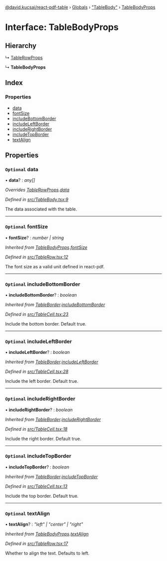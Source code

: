 [@david.kucsai/react-pdf-table](../README.md) › [Globals](../globals.md) › ["TableBody"](../modules/_tablebody_.md) › [TableBodyProps](_tablebody_.tablebodyprops.md)

# Interface: TableBodyProps

## Hierarchy

  ↳ [TableRowProps](_tablerow_.tablerowprops.md)

  ↳ **TableBodyProps**

## Index

### Properties

* [data](_tablebody_.tablebodyprops.md#optional-data)
* [fontSize](_tablebody_.tablebodyprops.md#optional-fontsize)
* [includeBottomBorder](_tablebody_.tablebodyprops.md#optional-includebottomborder)
* [includeLeftBorder](_tablebody_.tablebodyprops.md#optional-includeleftborder)
* [includeRightBorder](_tablebody_.tablebodyprops.md#optional-includerightborder)
* [includeTopBorder](_tablebody_.tablebodyprops.md#optional-includetopborder)
* [textAlign](_tablebody_.tablebodyprops.md#optional-textalign)

## Properties

### `Optional` data

• **data**? : *any[]*

*Overrides [TableRowProps](_tablerow_.tablerowprops.md).[data](_tablerow_.tablerowprops.md#optional-data)*

*Defined in [src/TableBody.tsx:9](https://github.com/dmk99/react-pdf-table/blob/875b9cf/src/TableBody.tsx#L9)*

The data associated with the table.

___

### `Optional` fontSize

• **fontSize**? : *number | string*

*Inherited from [TableBodyProps](_tablebody_.tablebodyprops.md).[fontSize](_tablebody_.tablebodyprops.md#optional-fontsize)*

*Defined in [src/TableRow.tsx:12](https://github.com/dmk99/react-pdf-table/blob/875b9cf/src/TableRow.tsx#L12)*

The font size as a valid unit defined in react-pdf.

___

### `Optional` includeBottomBorder

• **includeBottomBorder**? : *boolean*

*Inherited from [TableBorder](_tablecell_.tableborder.md).[includeBottomBorder](_tablecell_.tableborder.md#optional-includebottomborder)*

*Defined in [src/TableCell.tsx:23](https://github.com/dmk99/react-pdf-table/blob/875b9cf/src/TableCell.tsx#L23)*

Include the bottom border. Default true.

___

### `Optional` includeLeftBorder

• **includeLeftBorder**? : *boolean*

*Inherited from [TableBorder](_tablecell_.tableborder.md).[includeLeftBorder](_tablecell_.tableborder.md#optional-includeleftborder)*

*Defined in [src/TableCell.tsx:28](https://github.com/dmk99/react-pdf-table/blob/875b9cf/src/TableCell.tsx#L28)*

Include the left border. Default true.

___

### `Optional` includeRightBorder

• **includeRightBorder**? : *boolean*

*Inherited from [TableBorder](_tablecell_.tableborder.md).[includeRightBorder](_tablecell_.tableborder.md#optional-includerightborder)*

*Defined in [src/TableCell.tsx:18](https://github.com/dmk99/react-pdf-table/blob/875b9cf/src/TableCell.tsx#L18)*

Include the right border. Default true.

___

### `Optional` includeTopBorder

• **includeTopBorder**? : *boolean*

*Inherited from [TableBorder](_tablecell_.tableborder.md).[includeTopBorder](_tablecell_.tableborder.md#optional-includetopborder)*

*Defined in [src/TableCell.tsx:13](https://github.com/dmk99/react-pdf-table/blob/875b9cf/src/TableCell.tsx#L13)*

Include the top border. Default true.

___

### `Optional` textAlign

• **textAlign**? : *"left" | "center" | "right"*

*Inherited from [TableBodyProps](_tablebody_.tablebodyprops.md).[textAlign](_tablebody_.tablebodyprops.md#optional-textalign)*

*Defined in [src/TableRow.tsx:17](https://github.com/dmk99/react-pdf-table/blob/875b9cf/src/TableRow.tsx#L17)*

Whether to align the text. Defaults to left.
